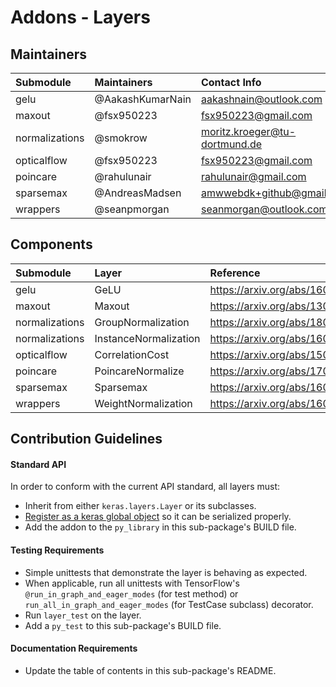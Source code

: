 # Addons - Layers

## Maintainers
| Submodule  |  Maintainers  | Contact Info   |
|:---------- |:----------- |:------------- |
| gelu       | @AakashKumarNain | aakashnain@outlook.com |  
| maxout | @fsx950223 | fsx950223@gmail.com |
| normalizations | @smokrow | moritz.kroeger@tu-dortmund.de |
| opticalflow | @fsx950223 | fsx950223@gmail.com |
| poincare | @rahulunair | rahulunair@gmail.com  |
| sparsemax | @AndreasMadsen | amwwebdk+github@gmail.com |
| wrappers | @seanpmorgan | seanmorgan@outlook.com |

## Components
| Submodule  | Layer |  Reference  |
|:---------- |:----------- |:------------- |
| gelu   | GeLU   | https://arxiv.org/abs/1606.08415 | 
| maxout | Maxout | https://arxiv.org/abs/1302.4389    |
| normalizations | GroupNormalization | https://arxiv.org/abs/1803.08494 |
| normalizations | InstanceNormalization | https://arxiv.org/abs/1607.08022 |
| opticalflow | CorrelationCost | https://arxiv.org/abs/1504.06852   |
| poincare | PoincareNormalize | https://arxiv.org/abs/1705.08039    |
| sparsemax| Sparsemax | https://arxiv.org/abs/1602.02068 |
| wrappers | WeightNormalization | https://arxiv.org/abs/1602.07868 |

## Contribution Guidelines
#### Standard API
In order to conform with the current API standard, all layers
must:
 * Inherit from either `keras.layers.Layer` or its subclasses.
 * [Register as a keras global object](https://github.com/tensorflow/addons/blob/master/tensorflow_addons/utils/keras_utils.py)
  so it can be serialized properly.
 * Add the addon to the `py_library` in this sub-package's BUILD file.

#### Testing Requirements
 * Simple unittests that demonstrate the layer is behaving as expected.
 * When applicable, run all unittests with TensorFlow's
   `@run_in_graph_and_eager_modes` (for test method)
   or `run_all_in_graph_and_eager_modes` (for TestCase subclass)
   decorator.
 * Run `layer_test` on the layer.
 * Add a `py_test` to this sub-package's BUILD file.

#### Documentation Requirements
 * Update the table of contents in this sub-package's README.
